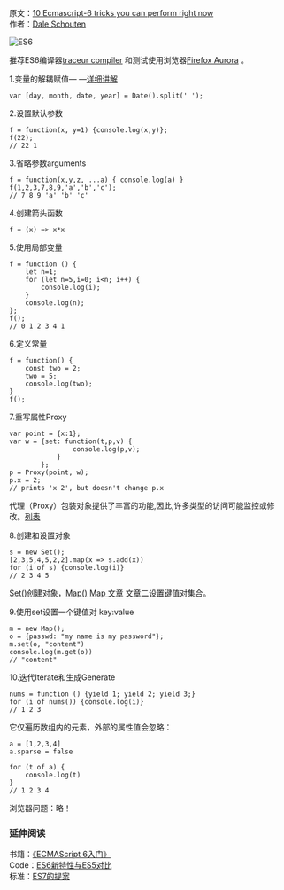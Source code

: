 原文：[10 Ecmascript-6 tricks you can perform right now](http://html5hub.com/10-ecmascript-6-tricks-you-can-perform-right-now/)<br/>
作者：[Dale Schouten](https://www.twitter.com/@OldGeeksGuide)

![ES6](http://html5hub.com/wp-content/uploads/2013/11/es6-hiway-sign.png)

推荐ES6编译器[traceur compiler](http://google.github.io/traceur-compiler/demo/repl.html#) 和测试使用浏览器[Firefox Aurora](https://wiki.mozilla.org/Firefox/Aurora) 。

1.变量的解耦赋值— —[详细讲解](https://hacks.mozilla.org/2015/05/es6-in-depth-destructuring/)
````
var [day, month, date, year] = Date().split(' ');
````

2.设置默认参数
````
f = function(x, y=1) {console.log(x,y)};
f(22);
// 22 1
````

3.省略参数arguments
````
f = function(x,y,z, ...a) { console.log(a) }
f(1,2,3,7,8,9,'a','b','c');
// 7 8 9 'a' 'b' 'c'
````

4.创建箭头函数
````
f = (x) => x*x
````

5.使用局部变量
````
f = function () {
    let n=1;
    for (let n=5,i=0; i<n; i++) {
        console.log(i);
    }
    console.log(n);
};
f();
// 0 1 2 3 4 1
````

6.定义常量
````
f = function() {
    const two = 2;
    two = 5;
    console.log(two);
}
f();
````

7.重写属性Proxy
````
var point = {x:1};
var w = {set: function(t,p,v) {
                console.log(p,v);
            }
        };
p = Proxy(point, w);
p.x = 2;
// prints 'x 2', but doesn't change p.x
````
代理（Proxy）包装对象提供了丰富的功能,因此,许多类型的访问可能监控或修改。[列表](http://wiki.ecmascript.org/doku.php?id=harmony:direct_proxies)

8.创建和设置对象
````
s = new Set();
[2,3,5,4,5,2,2].map(x => s.add(x))
for (i of s) {console.log(i)}
// 2 3 4 5
````
[Set()](https://msdn.microsoft.com/zh-cn/library/ie/dn251547%28v=vs.94%29)创建对象，[Map()](https://msdn.microsoft.com/zh-cn/library/ie/dn263029%28v=vs.94%29) [Map 文章](http://ryanmorr.com/true-hash-maps-in-javascript/) [文章二](https://medium.com/ecmascript-2015/es6-set-map-weak-a2aeb7e2d384)设置键值对集合。

9.使用set设置一个键值对 key:value
````
m = new Map();
o = {passwd: "my name is my password"};
m.set(o, "content")
console.log(m.get(o))
// "content"
````

10.迭代Iterate和生成Generate
````
nums = function () {yield 1; yield 2; yield 3;}
for (i of nums()) {console.log(i)}
// 1 2 3
````
它仅遍历数组内的元素，外部的属性值会忽略：
````
a = [1,2,3,4]
a.sparse = false
 
for (t of a) {
    console.log(t)
}
// 1 2 3 4
````

浏览器问题：略！

### 延伸阅读
书籍：[《ECMAScript 6入门》](http://es6.ruanyifeng.com/)<br/>
Code：[ES6新特性与ES5对比](http://es6-features.org/?utm_source=javascriptweekly&utm_medium=email#BlockScopedConstants)<br/>
标准：[ES7的提案](http://chuo.me/2015/04/es7.html)
